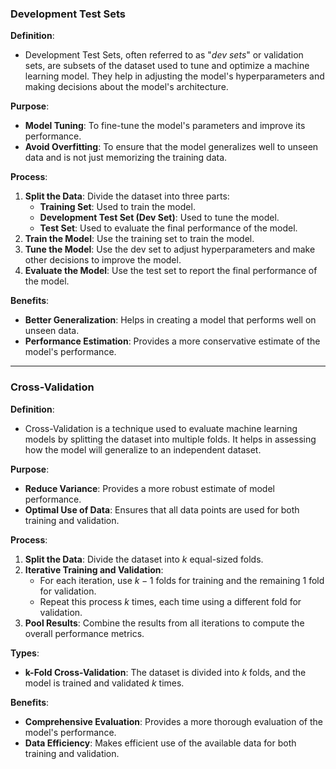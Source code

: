 ### Development Test Sets

**Definition**:
- Development Test Sets, often referred to as "*dev sets*" or validation sets, are subsets of the dataset used to tune and optimize a machine learning model. They help in adjusting the model's hyperparameters and making decisions about the model's architecture.

**Purpose**:
- **Model Tuning**: To fine-tune the model's parameters and improve its performance.
- **Avoid Overfitting**: To ensure that the model generalizes well to unseen data and is not just memorizing the training data.

**Process**:
1. **Split the Data**: Divide the dataset into three parts:
   - **Training Set**: Used to train the model.
   - **Development Test Set (Dev Set)**: Used to tune the model.
   - **Test Set**: Used to evaluate the final performance of the model.
2. **Train the Model**: Use the training set to train the model.
3. **Tune the Model**: Use the dev set to adjust hyperparameters and make other decisions to improve the model.
4. **Evaluate the Model**: Use the test set to report the final performance of the model.

**Benefits**:
- **Better Generalization**: Helps in creating a model that performs well on unseen data.
- **Performance Estimation**: Provides a more conservative estimate of the model's performance.

---
### Cross-Validation

**Definition**:
- Cross-Validation is a technique used to evaluate machine learning models by splitting the dataset into multiple folds. It helps in assessing how the model will generalize to an independent dataset.

**Purpose**:
- **Reduce Variance**: Provides a more robust estimate of model performance.
- **Optimal Use of Data**: Ensures that all data points are used for both training and validation.

**Process**:
1. **Split the Data**: Divide the dataset into $k$ equal-sized folds.
2. **Iterative Training and Validation**:
   - For each iteration, use $k-1$ folds for training and the remaining 1 fold for validation.
   - Repeat this process $k$ times, each time using a different fold for validation.
1. **Pool Results**: Combine the results from all iterations to compute the overall performance metrics.

**Types**:
- **k-Fold Cross-Validation**: The dataset is divided into $k$ folds, and the model is trained and validated $k$ times.

**Benefits**:
- **Comprehensive Evaluation**: Provides a more thorough evaluation of the model's performance.
- **Data Efficiency**: Makes efficient use of the available data for both training and validation.